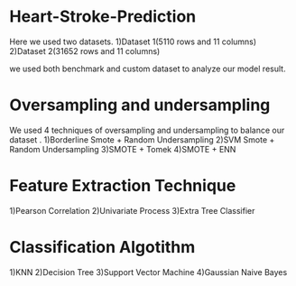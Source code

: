 # Heart-Stroke-Prediction
Here we used two datasets.
1)Dataset 1(5110 rows and 11 columns)
2)Dataset 2(31652 rows and 11 columns)

we used both benchmark and custom dataset to analyze our model result.

# Oversampling and undersampling

We used 4 techniques of oversampling and undersampling to balance our dataset . 
1)Borderline Smote + Random Undersampling
2)SVM Smote + Random Undersampling
3)SMOTE + Tomek
4)SMOTE + ENN

# Feature Extraction Technique
1)Pearson Correlation
2)Univariate Process
3)Extra Tree Classifier


# Classification Algotithm
1)KNN
2)Decision Tree
3)Support Vector Machine
4)Gaussian Naive Bayes
